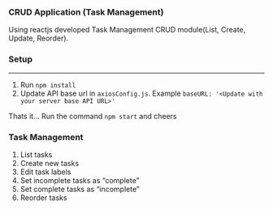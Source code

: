 ### CRUD Application (Task Management)

Using reactjs developed Task Management CRUD module(List, Create, Update, Reorder).

### Setup

---

1. Run `npm install`
2. Update API base url in `axiosConfig.js`. Example `baseURL: '<Update with your server base API URL>'`

Thats it... Run the command `npm start` and cheers


### Task Management

1. List tasks
2. Create new tasks
3. Edit task labels
4. Set incomplete tasks as “complete”
5. Set complete tasks as “incomplete”
6. Reorder tasks
